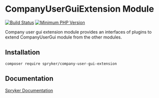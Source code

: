 # CompanyUserGuiExtension Module
[![Build Status](https://travis-ci.org/spryker/company-user-gui-extension.svg)](https://travis-ci.org/spryker/company-user-gui-extension)
[![Minimum PHP Version](https://img.shields.io/badge/php-%3E%3D%207.3-8892BF.svg)](https://php.net/)

Company user gui extension module provides an interfaces of plugins to extend CompanyUserGui module from the other modules.

## Installation

```
composer require spryker/company-user-gui-extension
```

## Documentation

[Spryker Documentation](https://academy.spryker.com/developing_with_spryker/module_guide/modules.html)
